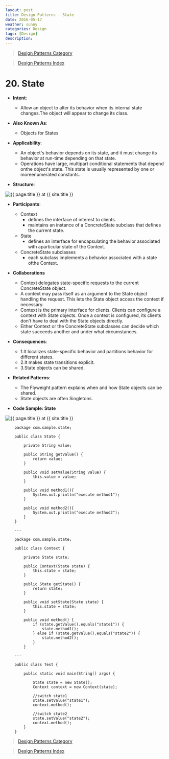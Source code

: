 ```yaml
---
layout: post
title: Design Patterns - State
date: 2016-05-17
weather: sunny
categories: Design 
tags: [Design]
description: 
---
```


> [Design Patterns Category](http://raysxysun.github.io/categories/#Design)

> [Design Patterns Index](http://raysxysun.github.io/design/2016/04/18/DesignPatterns/)

# 20. State

- **Intent**: 
	- Allow an object to alter its behavior when its internal state changes.The object will appear to change its class.

- **Also Known As**:
    - Objects for States

- **Applicability**:
    - An object's behavior depends on its state, and it must change its behavior at run-time depending on that state.
    - Operations have large, multipart conditional statements that depend onthe object's state. This state is usually represented by one or moreenumerated constants.
- **Structure**:	

<img src="{{ site.url }}/assets/img/2016-04-18-DesignPatterns/State.png" alt="{{ page.title }} at {{ site.title }}">


- **Participants**:
	- Context
	   - defines the interface of interest to clients. 
       - maintains an instance of a ConcreteState subclass that defines the current state.
    - State
        - defines an interface for encapsulating the behavior associated with aparticular state of the Context.
    - ConcreteState subclasses
        - each subclass implements a behavior associated with a state ofthe Context.

- **Collaborations**
    - Context delegates state-specific requests to the current ConcreteState object.
    - A context may pass itself as an argument to the State object handling the request. This lets the State object access the context if necessary.
    - Context is the primary interface for clients. Clients can configure a context with State objects. Once a context is configured, its clients don't have to deal with the State objects directly.
    - Either Context or the ConcreteState subclasses can decide which state succeeds another and under what circumstances.

- **Consequences**:
	- 1.It localizes state-specific behavior and partitions behavior for different states.
	- 2.It makes state transitions explicit.
	- 3.State objects can be shared.

- **Related Patterns**:
	- The Flyweight pattern explains when and how State objects can be shared.
    - State objects are often Singletons.
- **Code Sample: State**

<img src="{{ site.url }}/assets/img/2016-04-18-DesignPatterns/StateSample.png" alt="{{ page.title }} at {{ site.title }}">	

        package com.sample.state;  
          
        public class State {  
              
            private String value;  
              
            public String getValue() {  
                return value;  
            }  
          
            public void setValue(String value) {  
                this.value = value;  
            }  
          
            public void method1(){  
                System.out.println("execute method1");  
            }  
              
            public void method2(){  
                System.out.println("execute method2");  
            }  
        }  

        ---

        package com.sample.state;  
          
        public class Context {  
          
            private State state;  
          
            public Context(State state) {  
                this.state = state;  
            }  
          
            public State getState() {  
                return state;  
            }  
          
            public void setState(State state) {  
                this.state = state;  
            }  
          
            public void method() {  
                if (state.getValue().equals("state1")) {  
                    state.method1();  
                } else if (state.getValue().equals("state2")) {  
                    state.method2();  
                }  
            }  

        ---

        public class Test {  
          
            public static void main(String[] args) {  
                  
                State state = new State();  
                Context context = new Context(state);  
                  
                //switch state1  
                state.setValue("state1");  
                context.method();  
                  
                //switch state2 
                state.setValue("state2");  
                context.method();  
            }  
        }  


> [Design Patterns Category](http://raysxysun.github.io/categories/#Design)

> [Design Patterns Index](http://raysxysun.github.io/design/2016/04/18/DesignPatterns/)
